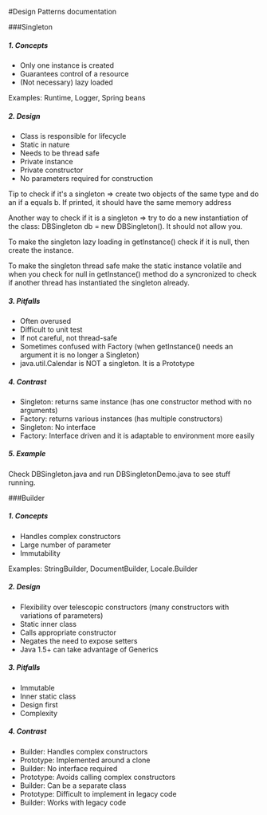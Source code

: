 #Design Patterns documentation

###Singleton

##### 1. Concepts
* Only one instance is created
* Guarantees control of a resource
* (Not necessary) lazy loaded

Examples: Runtime, Logger, Spring beans

##### 2. Design
* Class is responsible for lifecycle
* Static in nature
* Needs to be thread safe
* Private instance
* Private constructor
* No parameters required for construction

Tip to check if it's a singleton => create two objects of the same type and do an if a equals b. If printed, it should have the same memory address 

Another way to check if it is a singleton => try to do a new instantiation of the class: DBSingleton db = new DBSingleton(). It should not allow you.

To make the singleton lazy loading in getInstance() check if it is null, then create the instance.

To make the singleton thread safe make the static instance volatile and when you check for null in getInstance() method do a syncronized to check if another thread has instantiated the singleton already.

##### 3. Pitfalls
* Often overused
* Difficult to unit test
* If not careful, not thread-safe
* Sometimes confused with Factory (when getInstance() needs an argument it is no longer a Singleton)
* java.util.Calendar is NOT a singleton. It is a Prototype

##### 4. Contrast
* Singleton: returns same instance (has one constructor method with no arguments)
* Factory: returns various instances (has multiple constructors)
* Singleton: No interface
* Factory: Interface driven and it is adaptable to environment more easily

##### 5. Example
Check DBSingleton.java and run DBSingletonDemo.java to see stuff running.

###Builder

##### 1. Concepts
* Handles complex constructors
* Large number of parameter
* Immutability

Examples: StringBuilder, DocumentBuilder, Locale.Builder

##### 2. Design
* Flexibility over telescopic constructors (many constructors with variations of parameters)
* Static inner class
* Calls appropriate constructor
* Negates the need to expose setters
* Java 1.5+ can take advantage of Generics
##### 3. Pitfalls
* Immutable
* Inner static class
* Design first
* Complexity

##### 4. Contrast
* Builder: Handles complex constructors
* Prototype: Implemented around a clone
* Builder: No interface required
* Prototype: Avoids calling complex constructors
* Builder: Can be a separate class
* Prototype: Difficult to implement in legacy code
* Builder: Works with legacy code
